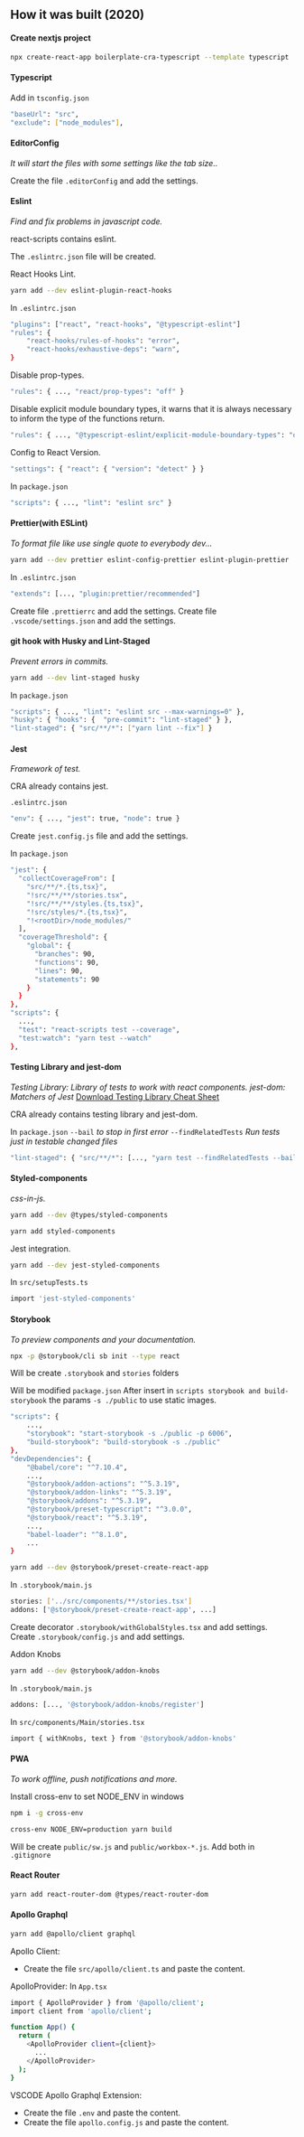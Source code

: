 ## How it was built (2020)

#### Create nextjs project

```bash
npx create-react-app boilerplate-cra-typescript --template typescript
```

#### Typescript

Add in `tsconfig.json`

```bash
"baseUrl": "src",
"exclude": ["node_modules"],
```

#### EditorConfig

_It will start the files with some settings like the tab size.._

Create the file `.editorConfig` and add the settings.

#### Eslint

_Find and fix problems in javascript code._

react-scripts contains eslint.

The `.eslintrc.json` file will be created.

React Hooks Lint.

```bash
yarn add --dev eslint-plugin-react-hooks
```

In `.eslintrc.json`

```bash
"plugins": ["react", "react-hooks", "@typescript-eslint"]
"rules": {
    "react-hooks/rules-of-hooks": "error",
    "react-hooks/exhaustive-deps": "warn",
}
```

Disable prop-types.

```bash
"rules": { ..., "react/prop-types": "off" }
```

Disable explicit module boundary types, it warns that it is always necessary to inform the type of the functions return.

```bash
"rules": { ..., "@typescript-eslint/explicit-module-boundary-types": "off" }
```

Config to React Version.

```bash
"settings": { "react": { "version": "detect" } }
```

In `package.json`

```bash
"scripts": { ..., "lint": "eslint src" }
```

#### Prettier(with ESLint)

_To format file like use single quote to everybody dev..._

```bash
yarn add --dev prettier eslint-config-prettier eslint-plugin-prettier
```

In `.eslintrc.json`

```bash
"extends": [..., "plugin:prettier/recommended"]
```

Create file `.prettierrc` and add the settings.
Create file `.vscode/settings.json` and add the settings.

#### git hook with Husky and Lint-Staged

_Prevent errors in commits._

```bash
yarn add --dev lint-staged husky
```

In `package.json`

```bash
"scripts": { ..., "lint": "eslint src --max-warnings=0" },
"husky": { "hooks": {  "pre-commit": "lint-staged" } },
"lint-staged": { "src/**/*": ["yarn lint --fix"] }
```

#### Jest

_Framework of test._

CRA already contains jest.

`.eslintrc.json`

```bash
"env": { ..., "jest": true, "node": true }
```

Create `jest.config.js` file and add the settings.

In `package.json`

```bash
"jest": {
  "collectCoverageFrom": [
    "src/**/*.{ts,tsx}",
    "!src/**/**/stories.tsx",
    "!src/**/**/styles.{ts,tsx}",
    "!src/styles/*.{ts,tsx}",
    "!<rootDir>/node_modules/"
  ],
  "coverageThreshold": {
    "global": {
      "branches": 90,
      "functions": 90,
      "lines": 90,
      "statements": 90
    }
  }
},
"scripts": {
  ...,
  "test": "react-scripts test --coverage",
  "test:watch": "yarn test --watch"
},
```

#### Testing Library and jest-dom

_Testing Library: Library of tests to work with react components._
_jest-dom: Matchers of Jest_
[Download Testing Library Cheat Sheet](https://github.com/testing-library/react-testing-library/raw/master/other/cheat-sheet.pdf)

CRA already contains testing library and jest-dom.

In `package.json`
`--bail` _to stop in first error_
`--findRelatedTests` _Run tests just in testable changed files_

```bash
"lint-staged": { "src/**/*": [..., "yarn test --findRelatedTests --bail"] }
```

#### Styled-components

_css-in-js._

```bash
yarn add --dev @types/styled-components
```

```bash
yarn add styled-components
```

Jest integration.

```bash
yarn add --dev jest-styled-components
```

In `src/setupTests.ts`

```bash
import 'jest-styled-components'
```

#### Storybook

_To preview components and your documentation._

```bash
npx -p @storybook/cli sb init --type react
```

Will be create `.storybook` and `stories` folders

Will be modified `package.json`
After insert in `scripts storybook and build-storybook` the params `-s ./public` to use static images.

```bash
"scripts": {
    ...,
    "storybook": "start-storybook -s ./public -p 6006",
    "build-storybook": "build-storybook -s ./public"
},
"devDependencies": {
    "@babel/core": "^7.10.4",
    ...,
    "@storybook/addon-actions": "^5.3.19",
    "@storybook/addon-links": "^5.3.19",
    "@storybook/addons": "^5.3.19",
    "@storybook/preset-typescript": "^3.0.0",
    "@storybook/react": "^5.3.19",
    ...,
    "babel-loader": "^8.1.0",
    ...
}
```

```bash
yarn add --dev @storybook/preset-create-react-app
```

In `.storybook/main.js`

```bash
stories: ['../src/components/**/stories.tsx']
addons: ['@storybook/preset-create-react-app', ...]
```

Create decorator `.storybook/withGlobalStyles.tsx` and add settings.
Create `.storybook/config.js` and add settings.

Addon Knobs

```bash
yarn add --dev @storybook/addon-knobs
```

In `.storybook/main.js`

```bash
addons: [..., '@storybook/addon-knobs/register']
```

In `src/components/Main/stories.tsx`

```bash
import { withKnobs, text } from '@storybook/addon-knobs'
```

#### PWA

_To work offline, push notifications and more._

Install cross-env to set NODE_ENV in windows

```bash
npm i -g cross-env
```

```bash
cross-env NODE_ENV=production yarn build
```

Will be create `public/sw.js` and `public/workbox-*.js`.
Add both in `.gitignore`

#### React Router

```bash
yarn add react-router-dom @types/react-router-dom
```

#### Apollo Graphql

```bash
yarn add @apollo/client graphql
```

Apollo Client:

- Create the file `src/apollo/client.ts` and paste the content.

ApolloProvider:
In `App.tsx`

```bash
import { ApolloProvider } from '@apollo/client';
import client from 'apollo/client';

function App() {
  return (
    <ApolloProvider client={client}>
      ...
    </ApolloProvider>
  );
}
```

VSCODE Apollo Graphql Extension:

- Create the file `.env` and paste the content.
- Create the file `apollo.config.js` and paste the content.
